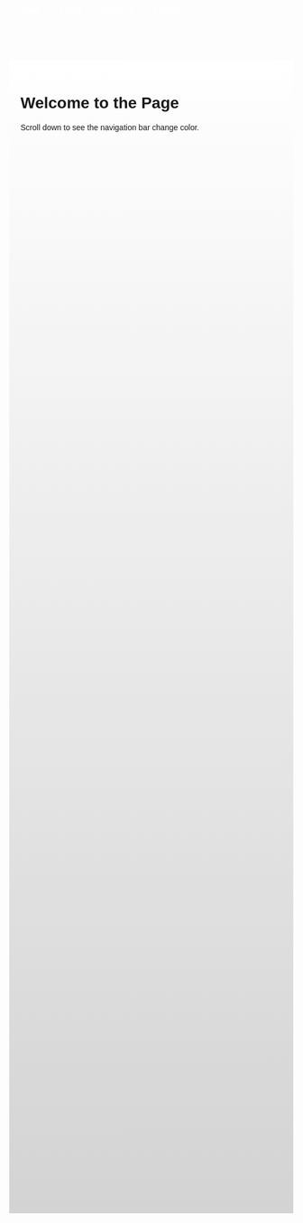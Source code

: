 <!DOCTYPE html>
<html lang="en">
<head>
  <meta charset="UTF-8" />
  <meta name="viewport" content="width=device-width, initial-scale=1.0" />
  <title>Interactive Navigation Menu</title>
  <style>
    /* Base styling */
    body {
      margin: 0;
      font-family: Arial, sans-serif;
    }

    /* Fixed navbar */
    .navbar {
      position: fixed;
      top: 0;
      width: 100%;
      background-color: transparent;
      padding: 15px 20px;
      display: flex;
      justify-content: space-around;
      align-items: center;
      transition: background-color 0.3s, box-shadow 0.3s;
      z-index: 1000;
    }

    .navbar.scrolled {
      background-color: #0d6efd;
      box-shadow: 0 4px 8px rgba(0, 0, 0, 0.2);
    }

    .navbar a {
      color: white;
      text-decoration: none;
      font-weight: bold;
      padding: 10px 15px;
      transition: color 0.3s, background-color 0.3s;
    }

    .navbar a:hover {
      background-color: white;
      color: #0d6efd;
      border-radius: 5px;
    }

    /* Dummy content for scrolling */
    .content {
      margin-top: 80px;
      padding: 20px;
      height: 2000px;
      background: linear-gradient(white, lightgray);
    }
  </style>
</head>
<body>

  <!-- Navigation Bar -->
  <div class="navbar" id="navbar">
    <a href="#">Home</a>
    <a href="#">About</a>
    <a href="#">Services</a>
    <a href="#">Contact</a>
  </div>

  <!-- Page Content -->
  <div class="content">
    <h1>Welcome to the Page</h1>
    <p>Scroll down to see the navigation bar change color.</p>
  </div>

  <!-- JavaScript for Scroll Effect -->
  <script>
    window.addEventListener('scroll', function () {
      const navbar = document.getElementById('navbar');
      if (window.scrollY > 50) {
        navbar.classList.add('scrolled');
      } else {
        navbar.classList.remove('scrolled');
      }
    });
  </script>

</body>
</html>
